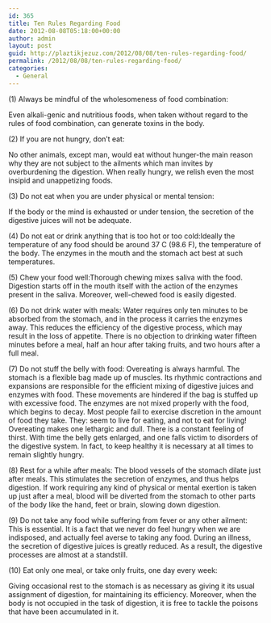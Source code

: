 ```yaml
---
id: 365
title: Ten Rules Regarding Food
date: 2012-08-08T05:18:00+00:00
author: admin
layout: post
guid: http://plaztikjezuz.com/2012/08/08/ten-rules-regarding-food/
permalink: /2012/08/08/ten-rules-regarding-food/
categories:
  - General
---
```

(1) Always be mindful of the wholesomeness of food combination:
  
Even alkali-genic and nutritious foods, when taken without regard to the rules of food combination, can generate toxins in the body.

(2) If you are not hungry, don&#8217;t eat:
  
No other animals, except man, would eat without hunger-the main reason why they are not subject to the ailments which man invites by overburdening the digestion. When really hungry, we relish even the most insipid and unappetizing foods.

(3) Do not eat when you are under physical or mental tension:
  
If the body or the mind is exhausted or under tension, the secretion of the digestive juices will not be adequate.

(4) Do not eat or drink anything that is too hot or too cold:Ideally the temperature of any food should be around 37 C (98.6 F), the temperature of the body. The enzymes in the mouth and the stomach act best at such temperatures.

(5) Chew your food well:Thorough chewing mixes saliva with the food. Digestion starts off in the mouth itself with the action of the enzymes present in the saliva. Moreover, well-chewed food is easily digested.

(6) Do not drink water with meals: Water requires only ten minutes to be absorbed from the stomach, and in the process it carries the enzymes away. This reduces the efficiency of the digestive process, which may result in the loss of appetite. There is no objection to drinking water fifteen minutes before a meal, half an hour after taking fruits, and two hours after a full meal.

(7) Do not stuff the belly with food: Overeating is always harmful. The stomach is a flexible bag made up of muscles. Its rhythmic contractions and expansions are responsible for the efficient mixing of digestive juices and enzymes with food. These movements are hindered if the bag is stuffed up with excessive food. The enzymes are not mixed properly with the food, which begins to decay. Most people fail to exercise discretion in the amount of food they take. They: seem to live for eating, and not to eat for living! Overeating makes one lethargic and dull. There is a constant feeling of thirst. With time the belly gets enlarged, and one falls victim to disorders of the digestive system. In fact, to keep healthy it is necessary at all times to remain slightly hungry.

(8) Rest for a while after meals: The blood vessels of the stomach dilate just after meals. This stimulates the secretion of enzymes, and thus helps digestion. If work requiring any kind of physical or mental exertion is taken up just after a meal, blood will be diverted from the stomach to other parts of the body like the hand, feet or brain, slowing down digestion.

(9) Do not take any food while suffering from fever or any other ailment: This is essential. It is a fact that we never do feel hungry when we are indisposed, and actually feel averse to taking any food. During an illness, the secretion of digestive juices is greatly reduced. As a result, the digestive processes are almost at a standstill.

(10) Eat only one meal, or take only fruits, one day every week:
  
Giving occasional rest to the stomach is as necessary as giving it its usual assignment of digestion, for maintaining its efficiency. Moreover, when the body is not occupied in the task of digestion, it is free to tackle the poisons that have been accumulated in it.
